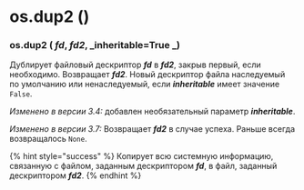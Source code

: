# os.dup2 ()

### os.dup2 ( _fd_, _fd2_, _inheritable=True _)

Дублирует файловый дескриптор _**fd**_ в _**fd2**_, закрыв первый, если необходимо. Возвращает _**fd2**_. Новый дескриптор файла наследуемый по умолчанию или ненаследуемый, если _**inheritable**_ имеет значение `False`.

_Изменено в версии 3.4:_ добавлен необязательный параметр _**inheritable**_.

_Изменено в версии 3.7:_ Возвращает _**fd2**_ в случае успеха. Раньше всегда возвращалось `None`.

{% hint style="success" %}
Копирует всю системную информацию, связанную с файлом, заданным дескриптором _**fd**_, в файл, заданный дескриптором _**fd2**_.
{% endhint %}
